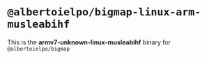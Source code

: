 # `@albertoielpo/bigmap-linux-arm-musleabihf`

This is the **armv7-unknown-linux-musleabihf** binary for `@albertoielpo/bigmap`
